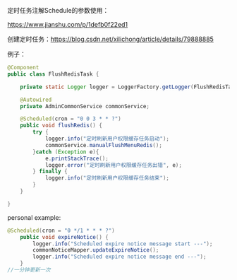 定时任务注解Schedule的参数使用：

https://www.jianshu.com/p/1defb0f22ed1

创建定时任务：https://blog.csdn.net/xilichong/article/details/79888885

例子：

```java
@Component
public class FlushRedisTask {

    private static Logger logger = LoggerFactory.getLogger(FlushRedisTask.class);

    @Autowired
    private AdminCommonService commonService;

    @Scheduled(cron = "0 0 3 * * ?")
    public void flushRedis() {
        try {
            logger.info("定时刷新用户权限缓存任务启动");
            commonService.manualFlushMenuRedis();
        }catch (Exception e){
            e.printStackTrace();
            logger.error("定时刷新用户权限缓存任务出错", e);
        } finally {
            logger.info("定时刷新用户权限缓存任务结束");
        }
    }

}

```



personal example:

```java
@Scheduled(cron = "0 */1 * * * ?")
    public void expireNotice() {
        logger.info("Scheduled expire notice message start ---");
        commonNoticeMapper.updateExpireNotice();
        logger.info("Scheduled expire notice message end ---");
    }
//一分钟更新一次
```

